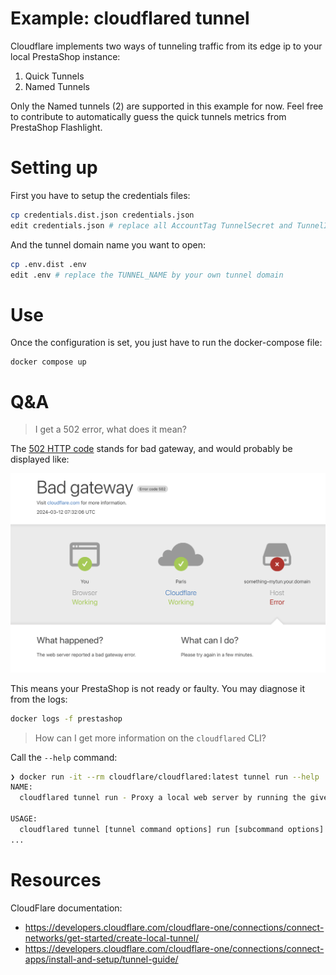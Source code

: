 # Example: cloudflared tunnel

Cloudflare implements two ways of tunneling traffic from its edge ip to your local PrestaShop instance:

1. Quick Tunnels
2. Named Tunnels

Only the Named tunnels (2) are supported in this example for now. Feel free to contribute to automatically guess the quick tunnels metrics from PrestaShop Flashlight.

# Setting up

First you have to setup the credentials files:

```bash
cp credentials.dist.json credentials.json
edit credentials.json # replace all AccountTag TunnelSecret and TunnelID
```

And the tunnel domain name you want to open:

```bash
cp .env.dist .env
edit .env # replace the TUNNEL_NAME by your own tunnel domain
```

# Use

Once the configuration is set, you just have to run the docker-compose file:

```
docker compose up
```

# Q&A

> I get a 502 error, what does it mean?

The [502 HTTP code](https://developer.mozilla.org/fr/docs/Web/HTTP/Status/502) stands for bad gateway, and would probably be displayed like:

![A 502 error you can get with Cloudflare](./assets/cloudflare-502.png)

This means your PrestaShop is not ready or faulty. You may diagnose it from the logs:

```bash
docker logs -f prestashop
```

> How can I get more information on the `cloudflared` CLI?

Call the `--help` command:

```bash
❯ docker run -it --rm cloudflare/cloudflared:latest tunnel run --help
NAME:
  cloudflared tunnel run - Proxy a local web server by running the given tunnel

USAGE:
  cloudflared tunnel [tunnel command options] run [subcommand options] [TUNNEL]
...
```

# Resources

CloudFlare documentation:

- https://developers.cloudflare.com/cloudflare-one/connections/connect-networks/get-started/create-local-tunnel/
- https://developers.cloudflare.com/cloudflare-one/connections/connect-apps/install-and-setup/tunnel-guide/
